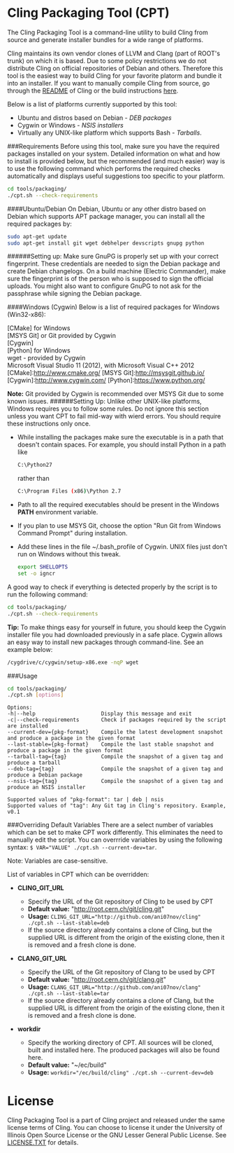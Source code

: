 Cling Packaging Tool (CPT)
==========================

The Cling Packaging Tool is a command-line utility to build Cling from source
and generate installer bundles for a wide range of platforms.

Cling maintains its own vendor clones of LLVM and Clang (part of ROOT's trunk)
on which it is based. Due to some policy restrictions we do not distribute
Cling on official repositories of Debian and others. Therefore this tool is the
easiest way to build Cling for your favorite platorm and bundle it into an
installer. If you want to manually compile Cling from source, go through the
[README] of Cling or the build instructions [here].

[README]:https://github.com/vgvassilev/cling/blob/master/README.md
[here]:http://root.cern.ch/drupal/content/cling-build-instructions

Below is a list of platforms currently supported by this tool:
  * Ubuntu and distros based on Debian - *DEB packages*
  * Cygwin or Windows - *NSIS installers*
  * Virtually any UNIX-like platform which supports Bash - *Tarballs*.

###Requirements
Before using this tool, make sure you have the required packages installed on
your system. Detailed information on what and how to install is provided below,
but the recommended (and much easier) way is to use the following command which
performs the required checks automatically and displays useful suggestions too
specific to your platform.
```sh
cd tools/packaging/
./cpt.sh --check-requirements
```

####Ubuntu/Debian
On Debian, Ubuntu or any other distro based on Debian which supports APT
package manager, you can install all the required packages by:
```sh
sudo apt-get update
sudo apt-get install git wget debhelper devscripts gnupg python
```

######Setting up:
Make sure GnuPG is properly set up with your correct fingerprint. These
credentials are needed to sign the Debian package and create Debian changelogs.
On a build machine (Electric Commander), make sure the fingerprint is of the
person who is supposed to sign the official uploads. You might also want to
configure GnuPG to not ask for the passphrase while signing the Debian package.

####Windows (Cygwin)
Below is a list of required packages for Windows (Win32-x86):

[CMake] for Windows  
[MSYS Git] or Git provided by Cygwin  
[Cygwin]  
[Python] for Windows  
wget - provided by Cygwin  
Microsoft Visual Studio 11 (2012), with Microsoft Visual C++ 2012
[CMake]:http://www.cmake.org/
[MSYS Git]:http://msysgit.github.io/
[Cygwin]:http://www.cygwin.com/
[Python]:https://www.python.org/

**Note:** Git provided by Cygwin is recommended over MSYS Git due to some
known issues.
######Setting Up:
Unlike other UNIX-like platforms, Windows requires you to follow some rules.
Do not ignore this section unless you want CPT to fail mid-way with wierd
errors. You should require these instructions only once.

  * While installing the packages make sure the executable is in a path that
doesn't contain spaces. For example, you should install Python in a path like

    ```sh
    C:\Python27
    ```
    rather than
    
    ```sh
    C:\Program Files (x86)\Python 2.7
    ```
  * Path to all the required executables should be present in the Windows
    **PATH** environment variable.
  * If you plan to use MSYS Git, choose the option "Run Git from Windows
    Command Prompt" during installation.
  * Add these lines in the file ~/.bash_profile of Cygwin. UNIX files just
    don't run on Windows without this tweak.

    ```sh
    export SHELLOPTS
    set -o igncr
    ```

A good way to check if everything is detected properly by the script is to
run the following command:
```sh
cd tools/packaging/
./cpt.sh --check-requirements
```
**Tip:** To make things easy for yourself in future, you should keep the Cygwin
installer file you had downloaded previously in a safe place. Cygwin allows an
easy way to install new packages through command-line. See an example below:
```sh
/cygdrive/c/cygwin/setup-x86.exe -nqP wget
```

###Usage
```sh
cd tools/packaging/
./cpt.sh [options]
```

```
Options:
-h|--help                     Display this message and exit
-c|--check-requirements       Check if packages required by the script are installed
--current-dev={pkg-format}    Compile the latest development snapshot and produce a package in the given format
--last-stable={pkg-format}    Compile the last stable snapshot and produce a package in the given format
--tarball-tag={tag}           Compile the snapshot of a given tag and produce a tarball
--deb-tag={tag}               Compile the snapshot of a given tag and produce a Debian package
--nsis-tag={tag}              Compile the snapshot of a given tag and produce an NSIS installer

Supported values of "pkg-format": tar | deb | nsis
Supported values of "tag": Any Git tag in Cling's repository. Example, v0.1
```

###Overriding Default Variables
There are a select number of variables which can be set to make CPT work
differently. This eliminates the need to manually edit the script.
You can overrride variables by using the following syntax:
```$ VAR="VALUE" ./cpt.sh --current-dev=tar```.

Note: Variables are case-sensitive.

List of variables in CPT which can be overridden:
- **CLING_GIT_URL**
  * Specify the URL of the Git repository of Cling to be used by CPT
  * **Default value:** "http://root.cern.ch/git/cling.git"
  * **Usage:** ```CLING_GIT_URL="http://github.com/ani07nov/cling" ./cpt.sh --last-stable=deb```
  * If the source directory already contains a clone of Cling, but the
    supplied URL is different from the origin of the existing clone, then it is
    removed and a fresh clone is done.

- **CLANG_GIT_URL**
  * Specify the URL of the Git repository of Clang to be used by CPT
  * **Default value:** "http://root.cern.ch/git/clang.git"
  * **Usage:** ```CLANG_GIT_URL="http://github.com/ani07nov/clang" ./cpt.sh --last-stable=tar```
  * If the source directory already contains a clone of Clang, but the
    supplied URL is different from the origin of the existing clone, then it is
    removed and a fresh clone is done.

- **workdir**
  * Specify the working directory of CPT. All sources will be cloned, built
    and installed here. The produced packages will also be found here.
  * **Default value:** "~/ec/build"
  * **Usage:** ```workdir="/ec/build/cling" ./cpt.sh --current-dev=deb```

License
=======
Cling Packaging Tool is a part of Cling project and released under the same
license terms of Cling. You can choose to license it under the University of
Illinois Open Source License or the GNU Lesser General Public License. See
[LICENSE.TXT] for details.

[LICENSE.TXT]:https://github.com/vgvassilev/cling/blob/master/LICENSE.TXT
